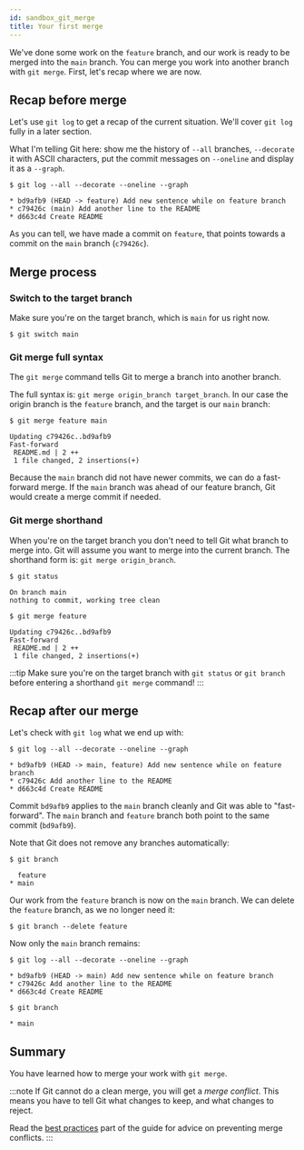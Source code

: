 ```yaml
---
id: sandbox_git_merge
title: Your first merge
---
```


We've done some work on the `feature` branch, and our work is ready to be merged into the `main` branch.
You can merge you work into another branch with `git merge`.
First, let's recap where we are now.

## Recap before merge

Let's use `git log` to get a recap of the current situation.
We'll cover `git log` fully in a later section.

What I'm telling Git here: show me the history of `--all` branches, `--decorate` it with ASCII characters, put the commit messages on `--oneline` and display it as a `--graph`.

```git
$ git log --all --decorate --oneline --graph 

* bd9afb9 (HEAD -> feature) Add new sentence while on feature branch
* c79426c (main) Add another line to the README
* d663c4d Create README
```

As you can tell, we have made a commit on `feature`, that points towards a commit on the `main` branch (`c79426c`).

## Merge process

### Switch to the target branch

Make sure you're on the target branch, which is `main` for us right now.

```git
$ git switch main
```

### Git merge full syntax

The `git merge` command tells Git to merge a branch into another branch.

The full syntax is: `git merge origin_branch target_branch`.
In our case the origin branch is the `feature` branch, and the target is our `main` branch:

```git
$ git merge feature main

Updating c79426c..bd9afb9
Fast-forward
 README.md | 2 ++
 1 file changed, 2 insertions(+)
```

Because the `main` branch did not have newer commits, we can do a fast-forward merge.
If the `main` branch was ahead of our feature branch, Git would create a merge commit if needed.

### Git merge shorthand

When you're on the target branch you don't need to tell Git what branch to merge into.
Git will assume you want to merge into the current branch.
The shorthand form is: `git merge origin_branch`.

```git
$ git status

On branch main
nothing to commit, working tree clean

$ git merge feature

Updating c79426c..bd9afb9
Fast-forward
 README.md | 2 ++
 1 file changed, 2 insertions(+)
```

:::tip
Make sure you're on the target branch with `git status` or `git branch` before entering a shorthand `git merge` command!
:::

## Recap after our merge

Let's check with `git log` what we end up with:

```git
$ git log --all --decorate --oneline --graph

* bd9afb9 (HEAD -> main, feature) Add new sentence while on feature branch
* c79426c Add another line to the README
* d663c4d Create README
```

Commit `bd9afb9` applies to the `main` branch cleanly and Git was able to "fast-forward".
The `main` branch and `feature` branch both point to the same commit (`bd9afb9`).

Note that Git does not remove any branches automatically:

```git
$ git branch

  feature
* main
```

Our work from the `feature` branch is now on the `main` branch.
We can delete the `feature` branch, as we no longer need it:

```git
$ git branch --delete feature
```

Now only the `main` branch remains:

```git
$ git log --all --decorate --oneline --graph

* bd9afb9 (HEAD -> main) Add new sentence while on feature branch
* c79426c Add another line to the README
* d663c4d Create README

$ git branch

* main
```

## Summary

You have learned how to merge your work with `git merge`.

:::note
If Git cannot do a clean merge, you will get a _merge conflict_.
This means you have to tell Git what changes to keep, and what changes to reject.

Read the [best practices](best_practices.md) part of the guide for advice on preventing merge conflicts.
:::
